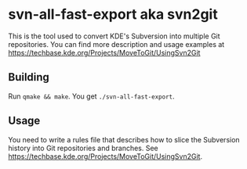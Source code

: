 svn-all-fast-export aka svn2git
===============================

This is the tool used to convert KDE's Subversion into multiple Git
repositories.  You can find more description and usage examples at
https://techbase.kde.org/Projects/MoveToGit/UsingSvn2Git


Building
--------

Run `qmake && make`.  You get `./svn-all-fast-export`.


Usage
-----

You need to write a rules file that describes how to slice the Subversion
history into Git repositories and branches.  See
https://techbase.kde.org/Projects/MoveToGit/UsingSvn2Git.
